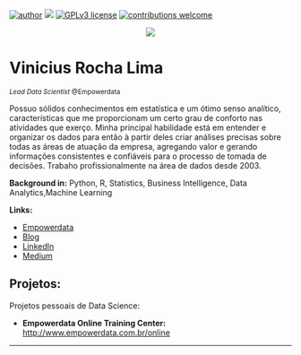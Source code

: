 [![author](https://img.shields.io/badge/author-viniciusrochalima-red.svg)](https://www.linkedin.com/in/viniljf) [![](https://img.shields.io/badge/python-3.7+-blue.svg)](https://www.python.org) [![GPLv3 license](https://img.shields.io/badge/License-GPLv3-blue.svg)](http://perso.crans.org/besson/LICENSE.html) [![contributions welcome](https://img.shields.io/badge/contributions-welcome-brightgreen.svg?style=flat)](https://github.com/viniciusrochalima/datascience/issues)

<p align="center">
  <img src="http://viniciusrochalima.com.br/image/banner_vinil.jpg" >
</p>

# Vinicius Rocha Lima
<sub>*Lead Data Scientist* @Empowerdata</sub>

Possuo sólidos conhecimentos em estatística e um ótimo senso analítico, características que me proporcionam um certo grau de conforto nas atividades que exerço. Minha principal habilidade está em entender e organizar os dados para então à partir deles criar análises precisas sobre todas as áreas de atuação da empresa, agregando valor e gerando informações consistentes e confiáveis para o processo de tomada de decisões.
Trabaho profissionalmente na área de dados desde 2003.


**Background in:** Python, R, Statistics, Business Intelligence, Data Analytics,Machine Learning

**Links:**
* [Empowerdata](http://www.empowerdata.com.br)
* [Blog](http://blog.empowerdata.com.br)
* [LinkedIn](https://www.linkedin.com/in/viniljf)
* [Medium](https://medium.com/@viniljf)


## Projetos:
Projetos pessoais de Data Science:

* **Empowerdata Online Training Center:** http://www.empowerdata.com.br/online

---




